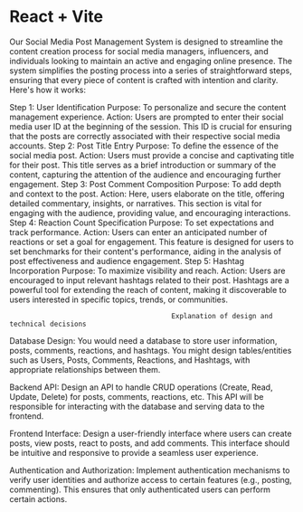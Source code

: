 # React + Vite

Our Social Media Post Management System is designed to streamline the content creation process for social media managers, influencers, and individuals looking to maintain an active and engaging online presence. The system simplifies the posting process into a series of straightforward steps, ensuring that every piece of content is crafted with intention and clarity. Here's how it works:

Step 1: User Identification
Purpose: To personalize and secure the content management experience.
Action: Users are prompted to enter their social media user ID at the beginning of the session. This ID is crucial for ensuring that the posts are correctly associated with their respective social media accounts.
Step 2: Post Title Entry
Purpose: To define the essence of the social media post.
Action: Users must provide a concise and captivating title for their post. This title serves as a brief introduction or summary of the content, capturing the attention of the audience and encouraging further engagement.
Step 3: Post Comment Composition
Purpose: To add depth and context to the post.
Action: Here, users elaborate on the title, offering detailed commentary, insights, or narratives. This section is vital for engaging with the audience, providing value, and encouraging interactions.
Step 4: Reaction Count Specification
Purpose: To set expectations and track performance.
Action: Users can enter an anticipated number of reactions or set a goal for engagement. This feature is designed for users to set benchmarks for their content's performance, aiding in the analysis of post effectiveness and audience engagement.
Step 5: Hashtag Incorporation
Purpose: To maximize visibility and reach.
Action: Users are encouraged to input relevant hashtags related to their post. Hashtags are a powerful tool for extending the reach of content, making it discoverable to users interested in specific topics, trends, or communities.


   
                                            Explanation of design and technical decisions


Database Design: You would need a database to store user information, posts, comments, reactions, and hashtags. You might design tables/entities such as Users, Posts, Comments, Reactions, and Hashtags, with appropriate relationships between them.

Backend API: Design an API to handle CRUD operations (Create, Read, Update, Delete) for posts, comments, reactions, etc. This API will be responsible for interacting with the database and serving data to the frontend.

Frontend Interface: Design a user-friendly interface where users can create posts, view posts, react to posts, and add comments. This interface should be intuitive and responsive to provide a seamless user experience.

Authentication and Authorization: Implement authentication mechanisms to verify user identities and authorize access to certain features (e.g., posting, commenting). This ensures that only authenticated users can perform certain actions.
